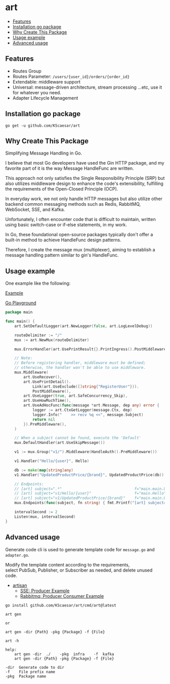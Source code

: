 # art

- [Features](#Features)
- [Installation go package](#installation-go-package)
- [Why Create This Package](#why-create-this-package)
- [Usage example](#usage-example)
- [Advanced usage](#advanced-usage)

## Features

- Routes Group
- Routes Parameter: `/users/{user_id}/orders/{order_id}`
- Extendable: middleware support
- Universal: message-driven architecture, stream processing ...etc, use it for whatever you need.
- Adapter Lifecycle Management


## Installation go package

```shell
go get -u github.com/KScaesar/art
```

## Why Create This Package

Simplifying Message Handling in Go.

I believe that most Go developers have used the Gin HTTP package, and my favorite part of it is the way Message HandleFunc are written.

This approach not only satisfies the Single Responsibility Principle (SRP) but also utilizes middleware design to enhance the code's extensibility, fulfilling the requirements of the Open-Closed Principle (OCP).

In everyday work, we not only handle HTTP messages but also utilize other backend common messaging methods such as Redis, RabbitMQ, WebSocket, SSE, and Kafka.

Unfortunately, I often encounter code that is difficult to maintain, written using basic switch-case or if-else statements, in my work.

In Go, these foundational open-source packages typically don't offer a built-in method to achieve HandleFunc design patterns.

Therefore, I create the message mux (multiplexer), aiming to establish a message handling pattern similar to gin's HandleFunc.

## Usage example

One example like the following:

[Example](./example/main.go)

[Go Playground
](https://go.dev/play/p/_E5wrg609Q0)

```go
package main

func main() {
	art.SetDefaultLogger(art.NewLogger(false, art.LogLevelDebug))

	routeDelimiter := "/"
	mux := art.NewMux(routeDelimiter)

	mux.ErrorHandler(art.UsePrintResult{}.PrintIngress().PostMiddleware())

	// Note:
	// Before registering handler, middleware must be defined;
	// otherwise, the handler won't be able to use middleware.
	mux.Middleware(
		art.UseRecover(),
		art.UsePrintDetail().
			Link(art.UseExclude([]string{"RegisterUser"})).
			PostMiddleware(),
		art.UseLogger(true, art.SafeConcurrency_Skip),
		art.UseHowMuchTime(),
		art.UseAdHocFunc(func(message *art.Message, dep any) error {
			logger := art.CtxGetLogger(message.Ctx, dep)
			logger.Info("    >> recv %q <<", message.Subject)
			return nil
		}).PreMiddleware(),
	)

	// When a subject cannot be found, execute the 'Default'
	mux.DefaultHandler(art.UseSkipMessage())

	v1 := mux.Group("v1/").Middleware(HandleAuth().PreMiddleware())

	v1.Handler("Hello/{user}", Hello)

	db := make(map[string]any)
	v1.Handler("UpdatedProductPrice/{brand}", UpdatedProductPrice(db))

	// Endpoints:
	// [art] subject=".*"                                f="main.main.UseSkipMessage.func11"
	// [art] subject="v1/Hello/{user}"                   f="main.Hello"
	// [art] subject="v1/UpdatedProductPrice/{brand}"    f="main.main.UpdatedProductPrice.func14"
	mux.Endpoints(func(subject, fn string) { fmt.Printf("[art] subject=%-35q f=%q\n", subject, fn) })

	intervalSecond := 2
	Listen(mux, intervalSecond)
}
```

## Advanced usage

Generate code cli is used to generate template code for `message.go` and `adapter.go`.

Modify the template content according to the requirements,  
select PubSub, Publisher, or Subscriber as needed, and delete unused code.

- [artisan](https://github.com/KScaesar/artisan?tab=readme-ov-file#art-adapter)
    - [SSE: Producer Example](https://github.com/KScaesar/artisan?tab=readme-ov-file#sse)
    - [Rabbitmq: Producer Consumer Example](https://github.com/KScaesar/artisan?tab=readme-ov-file#rabbitmq)

```shell
go install github.com/KScaesar/art/cmd/art@latest
```

```
art gen

or

art gen -dir {Path} -pkg {Package} -f {File}
```

```
art -h

help: 
    art gen -dir  ./    -pkg  infra    -f  kafka 
    art gen -dir {Path} -pkg {Package} -f {File} 

-dir  Generate code to dir
-f    File prefix name
-pkg  Package name
```
